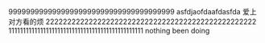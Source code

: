 99999999999999999999999999999999999999
asfdjaofdaafdasfda
爱上对方看的烦
2222222222222222222222222222222222222222222222222
11111111111111111111111111111111111111111111111
nothing been doing

